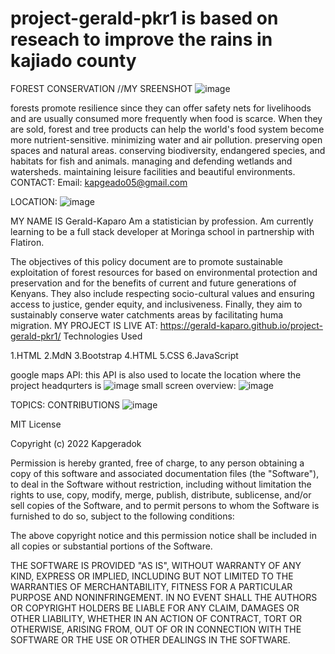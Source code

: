 # project-gerald-pkr1 is based on reseach to improve the rains in kajiado county
FOREST CONSERVATION
//MY SREENSHOT
![image](https://user-images.githubusercontent.com/111950276/199224281-87edceae-eef6-463f-97a3-3a6f72eff0f9.png)

forests promote resilience since they can offer safety nets for livelihoods and are usually consumed more frequently when food is scarce. When they are sold, forest and tree products can help the world's food system become more nutrient-sensitive. minimizing water and air pollution. preserving open spaces and natural areas. conserving biodiversity, endangered species, and habitats for fish and animals. managing and defending wetlands and watersheds. maintaining leisure facilities and beautiful environments.
CONTACT:
Email: kapgeado05@gmail.com

LOCATION:
![image](https://user-images.githubusercontent.com/111950276/199225906-44d3da81-aa44-4111-bb53-b98256f3d623.png)

MY NAME IS Gerald-Kaparo Am a statistician by profession. Am currently learning to be a full stack developer at Moringa school in partnership with Flatiron.

The objectives of this policy document are to promote sustainable exploitation of forest resources for based on environmental protection and preservation and for the benefits of current and future generations of Kenyans. They also include respecting socio-cultural values and ensuring access to justice, gender equity, and inclusiveness. Finally, they aim to sustainably conserve water catchments areas by facilitating huma migration.
MY PROJECT IS LIVE AT:
https://gerald-kaparo.github.io/project-gerald-pkr1/
Technologies Used

1.HTML
2.MdN
3.Bootstrap
4.HTML
5.CSS
6.JavaScript

google maps API: this API is also used to locate the location where the project headqurters is
![image](https://user-images.githubusercontent.com/111950276/199400205-fe6d5525-c300-420e-be80-f910ee6551ac.png)
small screen overview:
![image](https://user-images.githubusercontent.com/111950276/199400447-9fdae4a9-0cfe-4106-a0d2-ba6077768708.png)


TOPICS:
CONTRIBUTIONS
![image](https://user-images.githubusercontent.com/111950276/199226812-552abe39-845d-4650-8031-4b34fba62e64.png)


MIT License

Copyright (c) 2022 Kapgeradok

Permission is hereby granted, free of charge, to any person obtaining a copy of this software and associated documentation files (the "Software"), to deal in the Software without restriction, including without limitation the rights to use, copy, modify, merge, publish, distribute, sublicense, and/or sell copies of the Software, and to permit persons to whom the Software is furnished to do so, subject to the following conditions:

The above copyright notice and this permission notice shall be included in all copies or substantial portions of the Software.

THE SOFTWARE IS PROVIDED "AS IS", WITHOUT WARRANTY OF ANY KIND, EXPRESS OR IMPLIED, INCLUDING BUT NOT LIMITED TO THE WARRANTIES OF MERCHANTABILITY, FITNESS FOR A PARTICULAR PURPOSE AND NONINFRINGEMENT. IN NO EVENT SHALL THE AUTHORS OR COPYRIGHT HOLDERS BE LIABLE FOR ANY CLAIM, DAMAGES OR OTHER LIABILITY, WHETHER IN AN ACTION OF CONTRACT, TORT OR OTHERWISE, ARISING FROM, OUT OF OR IN CONNECTION WITH THE SOFTWARE OR THE USE OR OTHER DEALINGS IN THE SOFTWARE.
